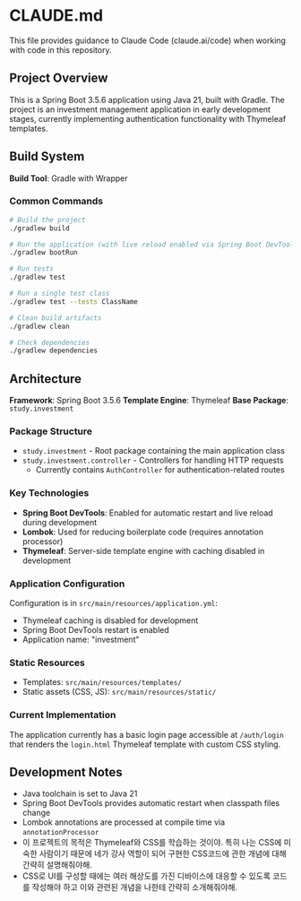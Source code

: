 # CLAUDE.md

This file provides guidance to Claude Code (claude.ai/code) when working with code in this repository.

## Project Overview

This is a Spring Boot 3.5.6 application using Java 21, built with Gradle. The project is an investment management application in early development stages, currently implementing authentication functionality with Thymeleaf templates.

## Build System

**Build Tool**: Gradle with Wrapper

### Common Commands

```bash
# Build the project
./gradlew build

# Run the application (with live reload enabled via Spring Boot DevTools)
./gradlew bootRun

# Run tests
./gradlew test

# Run a single test class
./gradlew test --tests ClassName

# Clean build artifacts
./gradlew clean

# Check dependencies
./gradlew dependencies
```

## Architecture

**Framework**: Spring Boot 3.5.6
**Template Engine**: Thymeleaf
**Base Package**: `study.investment`

### Package Structure

- `study.investment` - Root package containing the main application class
- `study.investment.controller` - Controllers for handling HTTP requests
  - Currently contains `AuthController` for authentication-related routes

### Key Technologies

- **Spring Boot DevTools**: Enabled for automatic restart and live reload during development
- **Lombok**: Used for reducing boilerplate code (requires annotation processor)
- **Thymeleaf**: Server-side template engine with caching disabled in development

### Application Configuration

Configuration is in `src/main/resources/application.yml`:
- Thymeleaf caching is disabled for development
- Spring Boot DevTools restart is enabled
- Application name: "investment"

### Static Resources

- Templates: `src/main/resources/templates/`
- Static assets (CSS, JS): `src/main/resources/static/`

### Current Implementation

The application currently has a basic login page accessible at `/auth/login` that renders the `login.html` Thymeleaf template with custom CSS styling.

## Development Notes

- Java toolchain is set to Java 21
- Spring Boot DevTools provides automatic restart when classpath files change
- Lombok annotations are processed at compile time via `annotationProcessor`
- 이 프로젝트의 목적은 Thymeleaf와 CSS를 학습하는 것이야. 특히 나는 CSS에 미숙한 사람이기 때문에 네가 강사 역할이 되어 구현한 CSS코드에 관한 개념에 대해 간략히 설명해줘야해.
- CSS로 UI를 구성할 때에는 여러 해상도를 가진 디바이스에 대응할 수 있도록 코드를 작성해야 하고 이와 관련된 개념을 나한테 간략히 소개해줘야해.